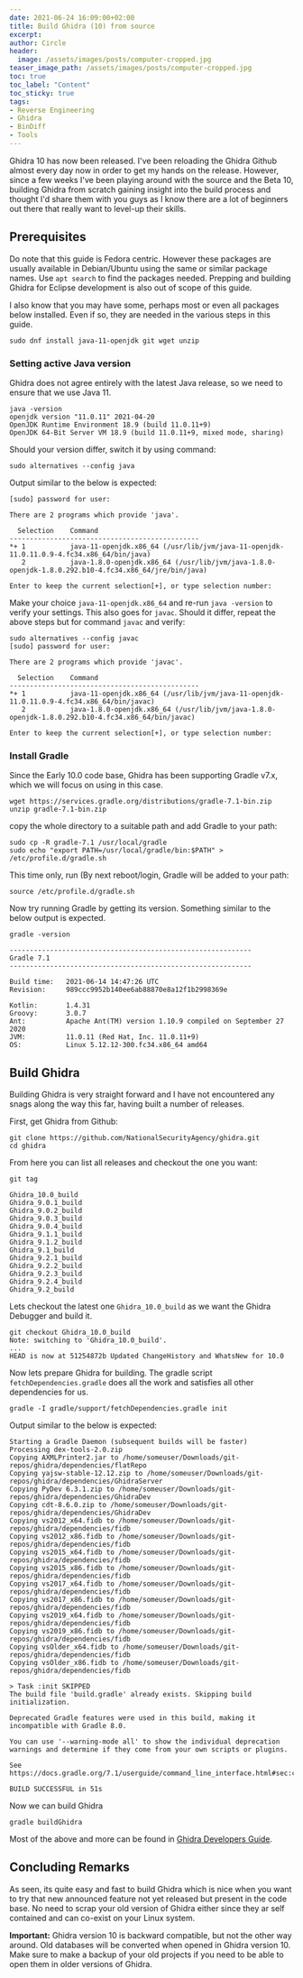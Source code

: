 ```yaml
---
date: 2021-06-24 16:09:00+02:00
title: Build Ghidra (10) from source
excerpt:
author: Circle
header:
  image: /assets/images/posts/computer-cropped.jpg
teaser_image_path: /assets/images/posts/computer-cropped.jpg
toc: true
toc_label: "Content"
toc_sticky: true
tags:
- Reverse Engineering
- Ghidra
- BinDiff
- Tools
---
```


Ghidra 10 has now been released. I've been reloading the Ghidra Github almost every day now in order to get my hands on the release. However, since a few weeks I've been playing around with the source and the Beta 10, building Ghidra from scratch gaining insight into the build process and thought I'd share them with you guys as I know there are a lot of beginners out there that really want to level-up their skills.


## Prerequisites

Do note that this guide is Fedora centric. However these packages are usually available in Debian/Ubuntu using the same or similar package names. Use `apt search` to find the packages needed. Prepping and building Ghidra for Eclipse development is also out of scope of this guide.

I also know that you may have some, perhaps most or even all packages below installed. Even if so, they are needed in the various steps in this guide.

```
sudo dnf install java-11-openjdk git wget unzip 
```


### Setting active Java version

Ghidra does not agree entirely with the latest Java release, so we need to ensure that we use Java 11.

```
java -version
openjdk version "11.0.11" 2021-04-20
OpenJDK Runtime Environment 18.9 (build 11.0.11+9)
OpenJDK 64-Bit Server VM 18.9 (build 11.0.11+9, mixed mode, sharing)
```

Should your version differ, switch it by using command:

```
sudo alternatives --config java
```

Output similar to the below is expected:

```
[sudo] password for user: 

There are 2 programs which provide 'java'.

  Selection    Command
-----------------------------------------------
*+ 1           java-11-openjdk.x86_64 (/usr/lib/jvm/java-11-openjdk-11.0.11.0.9-4.fc34.x86_64/bin/java)
   2           java-1.8.0-openjdk.x86_64 (/usr/lib/jvm/java-1.8.0-openjdk-1.8.0.292.b10-4.fc34.x86_64/jre/bin/java)

Enter to keep the current selection[+], or type selection number:
```

Make your choice `java-11-openjdk.x86_64` and re-run `java -version` to verify your settings. This also goes for `javac`. Should it differ, repeat the above steps but for command `javac` and verify:

```
sudo alternatives --config javac
[sudo] password for user: 

There are 2 programs which provide 'javac'.

  Selection    Command
-----------------------------------------------
*+ 1           java-11-openjdk.x86_64 (/usr/lib/jvm/java-11-openjdk-11.0.11.0.9-4.fc34.x86_64/bin/javac)
   2           java-1.8.0-openjdk.x86_64 (/usr/lib/jvm/java-1.8.0-openjdk-1.8.0.292.b10-4.fc34.x86_64/bin/javac)

Enter to keep the current selection[+], or type selection number:
```


### Install Gradle

Since the Early 10.0 code base, Ghidra has been supporting Gradle v7.x, which we will focus on using in this case.

```
wget https://services.gradle.org/distributions/gradle-7.1-bin.zip
unzip gradle-7.1-bin.zip
```

copy the whole directory to a suitable path and add Gradle to your path:

```
sudo cp -R gradle-7.1 /usr/local/gradle
sudo echo "export PATH=/usr/local/gradle/bin:$PATH" > /etc/profile.d/gradle.sh
```

This time only, run (By next reboot/login, Gradle will be added to your path:

```
source /etc/profile.d/gradle.sh
```

Now try running Gradle by getting its version. Something similar to the below output is expected.

```
gradle -version

------------------------------------------------------------
Gradle 7.1
------------------------------------------------------------

Build time:   2021-06-14 14:47:26 UTC
Revision:     989ccc9952b140ee6ab88870e8a12f1b2998369e

Kotlin:       1.4.31
Groovy:       3.0.7
Ant:          Apache Ant(TM) version 1.10.9 compiled on September 27 2020
JVM:          11.0.11 (Red Hat, Inc. 11.0.11+9)
OS:           Linux 5.12.12-300.fc34.x86_64 amd64

```


## Build Ghidra

Building Ghidra is very straight forward and I have not encountered any snags along the way this far, having built a number of releases.

First, get Ghidra from Github:

```
git clone https://github.com/NationalSecurityAgency/ghidra.git
cd ghidra
```

From here you can list all releases and checkout the one you want:

```
git tag

Ghidra_10.0_build
Ghidra_9.0.1_build
Ghidra_9.0.2_build
Ghidra_9.0.3_build
Ghidra_9.0.4_build
Ghidra_9.1.1_build
Ghidra_9.1.2_build
Ghidra_9.1_build
Ghidra_9.2.1_build
Ghidra_9.2.2_build
Ghidra_9.2.3_build
Ghidra_9.2.4_build
Ghidra_9.2_build
```

Lets checkout the latest one `Ghidra_10.0_build` as we want the Ghidra Debugger and build it.

```
git checkout Ghidra_10.0_build
Note: switching to 'Ghidra_10.0_build'.
...
HEAD is now at 51254872b Updated ChangeHistory and WhatsNew for 10.0
```

Now lets prepare Ghidra for building. The gradle script `fetchDependencies.gradle` does all the work and satisfies all other dependencies for us.

```
gradle -I gradle/support/fetchDependencies.gradle init
```
Output similar to the below is expected:
```
Starting a Gradle Daemon (subsequent builds will be faster)
Processing dex-tools-2.0.zip
Copying AXMLPrinter2.jar to /home/someuser/Downloads/git-repos/ghidra/dependencies/flatRepo
Copying yajsw-stable-12.12.zip to /home/someuser/Downloads/git-repos/ghidra/dependencies/GhidraServer
Copying PyDev 6.3.1.zip to /home/someuser/Downloads/git-repos/ghidra/dependencies/GhidraDev
Copying cdt-8.6.0.zip to /home/someuser/Downloads/git-repos/ghidra/dependencies/GhidraDev
Copying vs2012_x64.fidb to /home/someuser/Downloads/git-repos/ghidra/dependencies/fidb
Copying vs2012_x86.fidb to /home/someuser/Downloads/git-repos/ghidra/dependencies/fidb
Copying vs2015_x64.fidb to /home/someuser/Downloads/git-repos/ghidra/dependencies/fidb
Copying vs2015_x86.fidb to /home/someuser/Downloads/git-repos/ghidra/dependencies/fidb
Copying vs2017_x64.fidb to /home/someuser/Downloads/git-repos/ghidra/dependencies/fidb
Copying vs2017_x86.fidb to /home/someuser/Downloads/git-repos/ghidra/dependencies/fidb
Copying vs2019_x64.fidb to /home/someuser/Downloads/git-repos/ghidra/dependencies/fidb
Copying vs2019_x86.fidb to /home/someuser/Downloads/git-repos/ghidra/dependencies/fidb
Copying vsOlder_x64.fidb to /home/someuser/Downloads/git-repos/ghidra/dependencies/fidb
Copying vsOlder_x86.fidb to /home/someuser/Downloads/git-repos/ghidra/dependencies/fidb

> Task :init SKIPPED
The build file 'build.gradle' already exists. Skipping build initialization.

Deprecated Gradle features were used in this build, making it incompatible with Gradle 8.0.

You can use '--warning-mode all' to show the individual deprecation warnings and determine if they come from your own scripts or plugins.

See https://docs.gradle.org/7.1/userguide/command_line_interface.html#sec:command_line_warnings

BUILD SUCCESSFUL in 51s
```


Now we can build Ghidra
```
gradle buildGhidra
```

Most of the above and more can be found in [Ghidra Developers Guide](https://github.com/NationalSecurityAgency/ghidra/blob/master/DevGuide.md).



## Concluding Remarks

As seen, its quite easy and fast to build Ghidra which is nice when you want to try that new announced feature not yet released but present in the code base. No need to scrap your old version of Ghidra either since they ar self contained and can co-exist on your Linux system.

**Important:** Ghidra version 10 is backward compatible, but not the other way around. Old databases will be converted when opened in Ghidra version 10. Make sure to make a backup of your old projects if you need to be able to open them in older versions of Ghidra.

